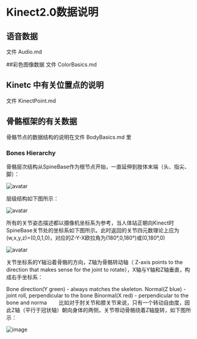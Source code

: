 # Kinect2.0数据说明
## 语音数据
文件 Audio.md

##彩色图像数据
文件 ColorBasics.md

## Kinetc 中有关位置点的说明
文件 KinectPoint.md

## 骨骼框架的有关数据
 骨骼节点的数据结构的说明在文件 BodyBasics.md 里


### Bones Hierarchy
骨骼层次结构从SpineBase作为根节点开始，一直延伸到肢体末端（头、指尖、脚）：

![avatar](/Kinect2.0_Bond_Joint.png)

层级结构如下图所示：

![avatar](/Kinect2.0_Hierarchy.png)

所有的关节姿态描述都以摄像机坐标系为参考，当人体站正朝向Kinect时SpineBase关节处的坐标系如下图所示。此时返回的关节四元数理论上应为(w,x,y,z)=(0,0,1,0)，对应的Z-Y-X欧拉角为(180°,0,180°)或(0,180°,0)

![avatar](/Kinect2.0_Coordinate_System.png)

关节坐标系的Y轴沿着骨骼的方向，Z轴为骨骼转动轴（ Z-axis points to the direction that makes sense for the joint to rotate），X轴与Y轴和Z轴垂直，构成右手坐标系：

Bone direction(Y green) - always matches the skeleton.
Normal(Z blue) - joint roll, perpendicular to the bone
Binormal(X red) - perpendicular to the bone and norma
　　比如对于肘关节和膝关节来说，只有一个转动自由度，因此Z轴（平行于冠状轴）朝向身体的两侧，关节带动骨骼绕着Z轴旋转，如下图所示：

![image](/Kinect-FitnessCoach/KinectDataFormat/Kinect2.0_Joint_Coordinates.png)
